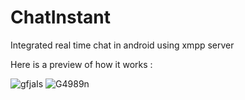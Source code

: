 # ChatInstant
Integrated real time chat in android using xmpp server

Here is a preview of how it works :

![gfjaIs](http://i.makeagif.com/media/4-02-2017/gfjaIs.gif)    ![G4989n](http://i.makeagif.com/media/4-02-2017/G4989n.gif)

